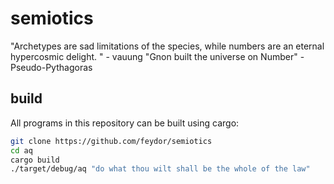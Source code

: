 # semiotics
"Archetypes are sad limitations of the species, while numbers are an eternal hypercosmic delight. " - vauung
"Gnon built the universe on Number" - Pseudo-Pythagoras

## build
All programs in this repository can be built using cargo:
```sh
git clone https://github.com/feydor/semiotics
cd aq
cargo build
./target/debug/aq "do what thou wilt shall be the whole of the law" 
```
